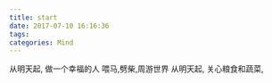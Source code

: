 ```yaml
---
title: start
date: 2017-07-10 16:16:36
tags:
categories: Mind
---
```

从明天起,
做一个幸福的人
喂马,劈柴,周游世界
从明天起,
关心粮食和蔬菜,
